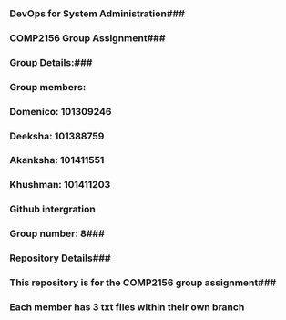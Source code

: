 ### DevOps for System Administration###
### COMP2156 Group Assignment###
### Group Details:###
### Group members:
### Domenico: 101309246 ###
### Deeksha: 101388759 ###
### Akanksha: 101411551 ###
### Khushman: 101411203 ###
### Github intergration
### Group number: 8###
### Repository Details###
### This repository is for the COMP2156 group assignment###
### Each member has 3 txt files within their own branch ###
 
